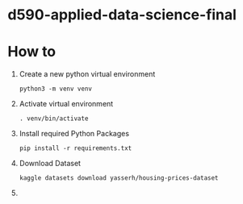 # d590-applied-data-science-final

# How to

1. Create a new python virtual environment

    `python3 -m venv venv`

2. Activate virtual environment

    `. venv/bin/activate`

3. Install required Python Packages

    `pip install -r requirements.txt`

4. Download Dataset

    `kaggle datasets download yasserh/housing-prices-dataset`

5. 